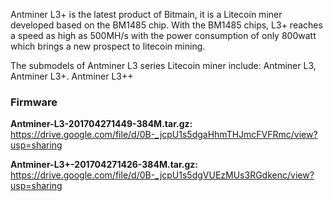 Antminer L3+ is the latest product of Bitmain, it is a Litecoin miner developed based on the BM1485 chip. With the BM1485 chips, L3+ reaches a speed as high as 500MH/s with the power consumption of only 800watt which brings a new prospect to litecoin mining.

The submodels of Antminer L3 series Litecoin miner include: Antminer L3, Antminer L3+. Antminer L3++


<h3>Firmware</h3>

<b>Antminer-L3-201704271449-384M.tar.gz: </b>https://drive.google.com/file/d/0B-_jcpU1s5dgaHhmTHJmcFVFRmc/view?usp=sharing

<b>Antminer-L3+-201704271426-384M.tar.gz: </b>https://drive.google.com/file/d/0B-_jcpU1s5dgVUEzMUs3RGdkenc/view?usp=sharing
